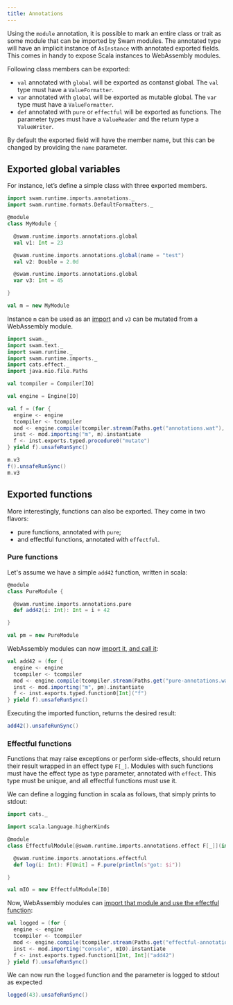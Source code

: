 ```yaml
---
title: Annotations
---
```


Using the `module` annotation, it is possible to mark an entire class or trait as some module that can be imported by Swam modules. The annotated type will have an implicit instance of `AsInstance` with annotated exported fields. This comes in handy to expose Scala instances to WebAssembly modules.

Following class members can be exported:
 - `val` annotated with `global` will be exported as contanst global. The `val` type must have a `ValueFormatter`.
 - `var` annotated with `global` will be exported as mutable global. The `var` type must have a `ValueFormatter`.
 - `def` annotated with `pure` or `effectful` will be exported as functions. The parameter types must have a `ValueReader` and the return type a `ValueWriter`.

By default the exported field will have the member name, but this can be changed by providing the `name` parameter.

## Exported global variables

For instance, let’s define a simple class with three exported members.

```scala mdoc:silent
import swam.runtime.imports.annotations._
import swam.runtime.formats.DefaultFormatters._

@module
class MyModule {

  @swam.runtime.imports.annotations.global
  val v1: Int = 23

  @swam.runtime.imports.annotations.global(name = "test")
  val v2: Double = 2.0d

  @swam.runtime.imports.annotations.global
  var v3: Int = 45

}

val m = new MyModule
```

Instance `m` can be used as an [import](/examples/annotations.wat) and `v3` can be mutated from a WebAssembly module.

```scala mdoc:silent
import swam._
import swam.text._
import swam.runtime._
import swam.runtime.imports._
import cats.effect._
import java.nio.file.Paths

val tcompiler = Compiler[IO]

val engine = Engine[IO]

val f = (for {
  engine <- engine
  tcompiler <- tcompiler
  mod <- engine.compile(tcompiler.stream(Paths.get("annotations.wat"), true))
  inst <- mod.importing("m", m).instantiate
  f <- inst.exports.typed.procedure0("mutate")
} yield f).unsafeRunSync()
```

```scala mdoc
m.v3
f().unsafeRunSync()
m.v3
```

## Exported functions

More interestingly, functions can also be exported. They come in two flavors:
 - pure functions, annotated with `pure`;
 - and effectful functions, annotated with `effectful`.

### Pure functions

Let's assume we have a simple `add42` function, written in scala:

```scala mdoc:silent
@module
class PureModule {

  @swam.runtime.imports.annotations.pure
  def add42(i: Int): Int = i + 42

}

val pm = new PureModule
```

WebAssembly modules can now [import it, and call it](/examples/pure-annotations.wat):

```scala mdoc:silent
val add42 = (for {
  engine <- engine
  tcompiler <- tcompiler
  mod <- engine.compile(tcompiler.stream(Paths.get("pure-annotations.wat"), true))
  inst <- mod.importing("m", pm).instantiate
  f <- inst.exports.typed.function0[Int]("f")
} yield f).unsafeRunSync()
```

Executing the imported function, returns the desired result:
```scala mdoc
add42().unsafeRunSync()
```

### Effectful functions

Functions that may raise exceptions or perform side-effects, should return their result wrapped in an effect type `F[_]`. Modules with such functions must have the effect type as type parameter, annotated with `effect`.
This type must be unique, and all effectful functions must use it.

We can define a logging function in scala as follows, that simply prints to stdout:

```scala mdoc:silent
import cats._

import scala.language.higherKinds

@module
class EffectfulModule[@swam.runtime.imports.annotations.effect F[_]](implicit F: Applicative[F]) {

  @swam.runtime.imports.annotations.effectful
  def log(i: Int): F[Unit] = F.pure(println(s"got: $i"))

}

val mIO = new EffectfulModule[IO]
```

Now, WebAssembly modules can [import that module and use the effectful function](/examples/effectful-annotation.wat):

```scala mdoc:silent
val logged = (for {
  engine <- engine
  tcompiler <- tcompiler
  mod <- engine.compile(tcompiler.stream(Paths.get("effectful-annotations.wat"), true))
  inst <- mod.importing("console", mIO).instantiate
  f <- inst.exports.typed.function1[Int, Int]("add42")
} yield f).unsafeRunSync()
```

We can now run the `logged` function and the parameter is logged to stdout as expected
```scala mdoc
logged(43).unsafeRunSync()
```
